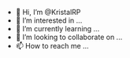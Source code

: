 - 👋 Hi, I’m @KristalRP
- 👀 I’m interested in ...
- 🌱 I’m currently learning ...
- 💞️ I’m looking to collaborate on ...
- 📫 How to reach me ...

<!---
KristalRP/KristalRP is a ✨ special ✨ repository because its `README.md` (this file) appears on your GitHub profile.
You can click the Preview link to take a look at your changes.
--->
